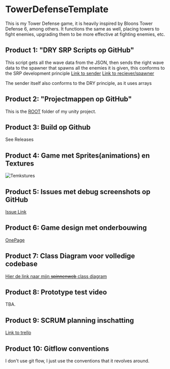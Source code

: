 # TowerDefenseTemplate

This is my Tower Defense game, it is heavily inspired by Bloons Tower Defense 6, among others.
It functions the same as well, placing towers to fight enemies, upgrading them to be more effective at fighting enemies, etc.

## Product 1: "DRY SRP Scripts op GitHub"

This script gets all the wave data from the JSON, then sends the right wave data to the spawner that spawns all the enemies it is given, this conforms to the SRP development principle
[Link to sender](/Tower%20Defense%20M5BO/Assets/Scripts/WaveSystem/WaveSpawner/WaveHolder.cs)
[Link to reciever/spawner](/Tower%20Defense%20M5BO/Assets/Scripts/WaveSystem/WaveSpawner/WaveSpawner.cs)

The sender itself also conforms to the DRY principle, as it uses arrays 

## Product 2: "Projectmappen op GitHub"

This is the [ROOT](https://github.com/Wes34840/M5BO-TD/tree/Development/Tower%20Defense%20M5BO) folder of my unity project.

## Product 3: Build op Github

See Releases

## Product 4: Game met Sprites(animations) en Textures 

![Temkstures](Readme-Visuals/SpriteShowcase.gif)

## Product 5: Issues met debug screenshots op GitHub 

[Issue Link](https://github.com/Wes34840/M5BO-TD/issues/1)

## Product 6: Game design met onderbouwing 

[OnePage](/Tower%20Defense%20M5BO/Readme-Visuals/OnePage.png)

## Product 7: Class Diagram voor volledige codebase 

[Hier de link naar mijn ~~spinnenweb~~ class diagram](https://miro.com/app/board/uXjVNaqqrsI=/?share_link_id=274516325078)

## Product 8: Prototype test video

TBA.

## Product 9: SCRUM planning inschatting 

[Link to trello](https://trello.com/b/BlzbJ2ls/m5bo-td)

## Product 10: Gitflow conventions

I don't use git flow, I just use the conventions that it revolves around.
